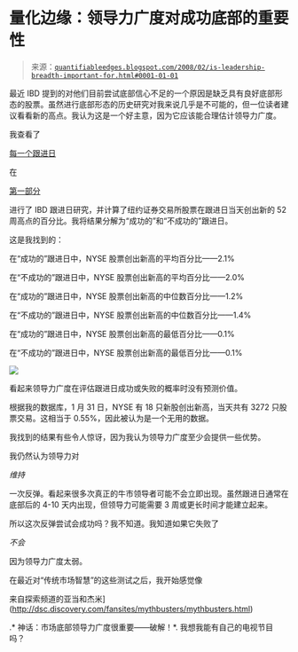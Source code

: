 <!--yml

分类：未分类

日期：2024-05-18 08:34:59

-->

# 量化边缘：领导力广度对成功底部的重要性

> 来源：[`quantifiableedges.blogspot.com/2008/02/is-leadership-breadth-important-for.html#0001-01-01`](http://quantifiableedges.blogspot.com/2008/02/is-leadership-breadth-important-for.html#0001-01-01)

最近 IBD 提到的对他们目前尝试底部信心不足的一个原因是缺乏具有良好底部形态的股票。虽然进行底部形态的历史研究对我来说几乎是不可能的，但一位读者建议看看新的高点。我认为这是一个好主意，因为它应该能合理估计领导力广度。

我查看了

[每一个跟进日](http://robertbhanna.googlepages.com/home)

在

[第一部分](http://quantifiableedges.blogspot.com/2008/01/ibd-follow-through-days-pt-1-are-they.html)

进行了 IBD 跟进日研究，并计算了纽约证券交易所股票在跟进日当天创出新的 52 周高点的百分比。我将结果分解为“成功的”和“不成功的”跟进日。

这是我找到的：

在“成功的”跟进日中，NYSE 股票创出新高的平均百分比——2.1%

在“不成功的”跟进日中，NYSE 股票创出新高的平均百分比——2.0%

在“成功的”跟进日中，NYSE 股票创出新高的中位数百分比——1.2%

在“不成功的”跟进日中，NYSE 股票创出新高的中位数百分比——1.4%

在“成功的”跟进日中，NYSE 股票创出新高的最低百分比——0.1%

在“不成功的”跟进日中，NYSE 股票创出新高的最低百分比——0.1%

![](http://www.baltlantis.com/public/mythbusters.jpg)

看起来领导力广度在评估跟进日成功或失败的概率时没有预测价值。

根据我的数据库，1 月 31 日，NYSE 有 18 只新股创出新高，当天共有 3272 只股票交易。这相当于 0.55%，因此被认为是一个无用的数据。

我找到的结果有些令人惊讶，因为我认为领导力广度至少会提供一些优势。

我仍然认为领导力对

*维持*

一次反弹。看起来很多次真正的牛市领导者可能不会立即出现。虽然跟进日通常在底部后的 4-10 天内出现，但领导力可能需要 3 周或更长时间才能建立起来。

所以这次反弹尝试会成功吗？我不知道。我知道如果它失败了

*不会*

因为领导力广度太弱。

在最近对“传统市场智慧”的这些测试之后，我开始感觉像

来自探索频道的亚当和杰米](http://dsc.discovery.com/fansites/mythbusters/mythbusters.html)

.* 神话：市场底部领导力广度很重要——破解！*. 我想我能有自己的电视节目吗？
